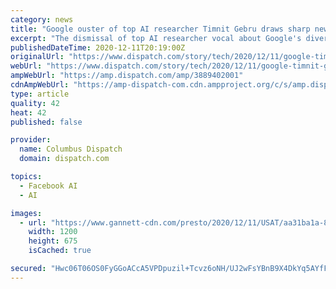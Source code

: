 ```yaml
---
category: news
title: "Google ouster of top AI researcher Timnit Gebru draws sharp new scrutiny of how it treats Black employees"
excerpt: "The dismissal of top AI researcher vocal about Google's diversity failures has drawn new attention to treatment of Black employees, especially women."
publishedDateTime: 2020-12-11T20:19:00Z
originalUrl: "https://www.dispatch.com/story/tech/2020/12/11/google-timnit-gebru-black-employees-diversity-sundar-pichai/3889402001/"
webUrl: "https://www.dispatch.com/story/tech/2020/12/11/google-timnit-gebru-black-employees-diversity-sundar-pichai/3889402001/"
ampWebUrl: "https://amp.dispatch.com/amp/3889402001"
cdnAmpWebUrl: "https://amp-dispatch-com.cdn.ampproject.org/c/s/amp.dispatch.com/amp/3889402001"
type: article
quality: 42
heat: 42
published: false

provider:
  name: Columbus Dispatch
  domain: dispatch.com

topics:
  - Facebook AI
  - AI

images:
  - url: "https://www.gannett-cdn.com/presto/2020/12/11/USAT/aa31ba1a-8ce7-45eb-8549-b5003111f7dc-AP_Britain_Google.jpg?auto=webp&crop=3528,1985,x0,y0&format=pjpg&width=1200"
    width: 1200
    height: 675
    isCached: true

secured: "Hwc06T06OS0FyGGoACcA5VPDpuzil+Tcvz6oNH/UJ2wFsYBnB9X4DkYq5AYfFa2uHW8rVa3aLp3n8ahWHXR1oER3Oz3KVcEzTAAkh5b42qEZlU+k0BISq3Fpmd4Ol+C4gNl5yfbl2ue9gQ42jFnuJnUoQ71TTbgj7fDd/NUve4PrMzfzQE1SF2IqUiwOmY/zbf0JWUIL863L8HG4sbMx/1p7cIlLSPNlV2JaqrUgbApjIk8ao4kX3xDMKVGDqN/NAXnEhmFf8SEMAD252TLlcBLtOuXMgsppfg/x2zaIAtPs27NTTi9jZrBJWK5HtPPH1ktffzDW8gIJb0/dBvfvl8RH4HYEmw5ehqLaFd4zhT4=;BqWBax73oDHHxvNreKAQnA=="
---
```


